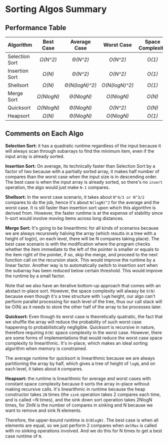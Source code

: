# Sorting Algos Summary

## Performance Table



| Algorithm | Best Case  | Average Case  | Worst Case  | Space Complexity | Stable|
| ------------- | :-:|:-:| :-:| :-: | :-: |
| Selection Sort  |  *Ω(N^2)*  | *Θ(N^2)*    | *O(N^2)*   |*O(1)*    | No |
| Insertion Sort | *Ω(N)*  | *Θ(N^2)*   | *O(N^2)* |*O(1)*  | Yes |
| Shellsort | *Ω(N)*  | *Θ(N(logN)^2)*   | *O(N(logN)^2)* |*O(1)*  | No |
| Merge Sort  |  *Ω(NlogN)*  | *Θ(NlogN)*     | *O(NlogN)*   |*O(N)* | Yes | 
| Quicksort | *Ω(NlogN)*  | *Θ(NlogN)*    | *O(N^2)* |*O(N)*  | No |
| Heapsort | *Ω(N)*|*Θ(NlogN)*   | *O(NlogN)*   |*O(1)*  | No|

## Comments on Each Algo

**Selection Sort:** it has a quadratic runtime regardless of the input because it will always scan through subarrays to find the minimum item, even if the input array is already sorted.

**Insertion Sort:** On average, its technically faster than Selection Sort by a factor of two because with a partially sorted array, it makes half number of compares than the worst case when the input size is in descending order. 
The best case is when the input array is already sorted, so there's no `insert` operation, the algo would just make `N-1` compares.

**Shellsort:** In the worst case scenario, it takes about `N^4/3 or N^3/2` compares to do the job, hence it's about `N(logN)^2` for the average and the worst case. It is stil faster than insertion sort upon which this algorithm is derived from. However, the faster runtime is at the expense of stability since h-sort would involve moving items across long distances.

**Merge Sort:** It's going to be linearithmic for all kinds of scenarios because we are always recursively halving the array (which resutls in a tree with a height of log(n), on each level, there will be N compares taking place). The best case scenario is with the modification where the program checks whether the item immediate to the left of the pointer is smaller or equals to the item right of the pointer, if so, skip the merge, and proceed to the next function call on the recursion stack. This would improve the runtime by a linear factor. Another way is to automatically switch to insertion sort when the subarray has been reduced below certain threshold. This would improve the runtime by a small factor.

Note that we also have an iterative bottom-up approach that comes with an abstact in-place sort. However, the space complexity will alwasy be `O(N)` because even though it's a tree structure with `logN` height, our algo can't perform parallel processing for each level of the tree, thus our call stack will be O(N) as it needs to store the other half of the array to be processes later.

**Quicksort:** Even though its worst case is theoretically quatratic, the fact that we shuffle the array will reduce the probability of such worst case happening to probabilistically negligible. Quicksort is recursive in nature, therefore requiring `O(N)` space complexity in the worst case. However, there are some forms of implementations that would reduce the worst case space complexity to linearithmic. It's in-place, which makes an ideal sorting algorithm when memory is constrained.

The average runtime for quicksort is linearithmic because we are always partitioning the array by half, which gives a tree of height of `logN`, and on each level, it takes about `N` compares.

**Heapsort:** the runtime is linearithmic for average and worst cases with constant space complexity because it sorts the array in-place without making recursive calls. It's linearithmic in runtime because the heap constructor takes `2N` times (the `sink` operation takes 2 compares each time, and is called ~N times), and the sink down sort operation takes 2NlogN times, for 2lnN is the number of compares in sinking and N because we want to remove and sink N elements.

Therefore, the upper-bound runtime is `O(NlogN)`. The best case is when all elements are equal, so we just perform 2 compares when `delMax` is called with no sinking operations involved. And we do this for N times to get a best case runtime of `N`.
